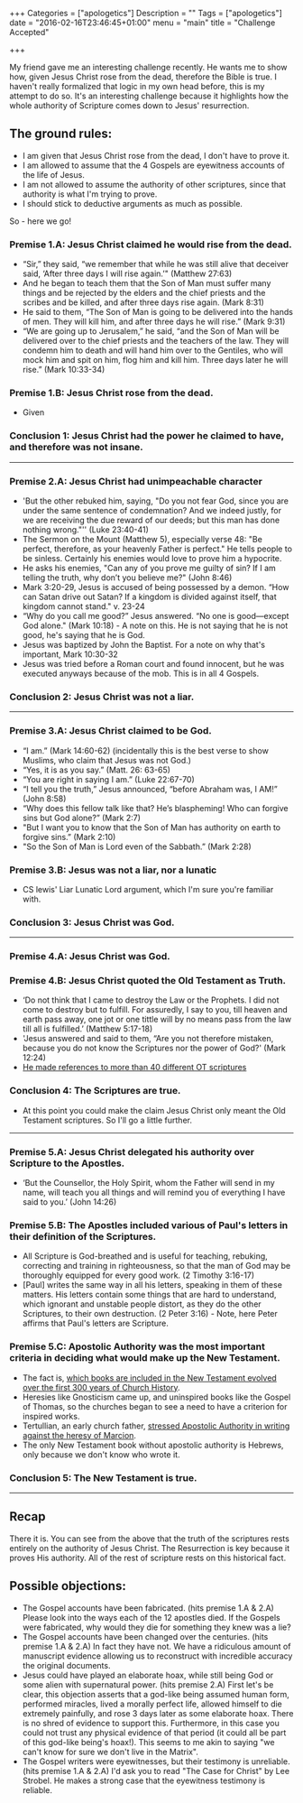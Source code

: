 +++
Categories = ["apologetics"]
Description = ""
Tags = ["apologetics"]
date = "2016-02-16T23:46:45+01:00"
menu = "main"
title = "Challenge Accepted"

+++

My friend gave me an interesting challenge recently.  He wants me to show how, given Jesus Christ rose from the dead, therefore the Bible is true.  I haven't really formalized that logic in my own head before, this is my attempt to do so.  It's an interesting challenge because it highlights how the whole authority of Scripture comes down to Jesus' resurrection.

## The ground rules:
* I am given that Jesus Christ rose from the dead, I don't have to prove it.
* I am allowed to assume that the 4 Gospels are eyewitness accounts of the life of Jesus.
* I am not allowed to assume the authority of other scriptures, since that authority is what I'm trying to prove.
* I should stick to deductive arguments as much as possible.

So - here we go!

### Premise 1.A: Jesus Christ claimed he would rise from the dead.
* “Sir,” they said, “we remember that while he was still alive that deceiver said, ‘After three days I will rise again.’" (Matthew 27:63)
* And he began to teach them that the Son of Man must suffer many things and be rejected by the elders and the chief priests and the scribes and be killed, and after three days rise again. (Mark 8:31)
* He said to them, “The Son of Man is going to be delivered into the hands of men. They will kill him, and after three days he will rise.” (Mark 9:31)
* “We are going up to Jerusalem,” he said, “and the Son of Man will be delivered over to the chief priests and the teachers of the law. They will condemn him to death and will hand him over to the Gentiles, who will mock him and spit on him, flog him and kill him. Three days later he will rise.” (Mark 10:33-34)

### Premise 1.B: Jesus Christ rose from the dead.
* Given

### Conclusion 1: Jesus Christ had the power he claimed to have, and therefore was not insane.

<hr/>

### Premise 2.A: Jesus Christ had unimpeachable character
* 'But the other rebuked him, saying, "Do you not fear God, since you are under the same sentence of condemnation? And we indeed justly, for we are receiving the due reward of our deeds; but this man has done nothing wrong."'' (Luke 23:40-41)
* The Sermon on the Mount (Matthew 5), especially verse 48: "Be perfect, therefore, as your heavenly Father is perfect."  He tells people to be sinless.  Certainly his enemies would love to prove him a hypocrite.
* He asks his enemies, "Can any of you prove me guilty of sin? If I am telling the truth, why don’t you believe me?" (John 8:46)
* Mark 3:20-29, Jesus is accused of being possessed by a demon.  “How can Satan drive out Satan? If a kingdom is divided against itself, that kingdom cannot stand." v. 23-24
* “Why do you call me good?” Jesus answered. “No one is good—except God alone." (Mark 10:18) - A note on this.  He is not saying that he is not good, he's saying that he is God.
* Jesus was baptized by John the Baptist.  For a note on why that's important, Mark 10:30-32
* Jesus was tried before a Roman court and found innocent, but he was executed anyways because of the mob.  This is in all 4 Gospels.

### Conclusion 2: Jesus Christ was not a liar.

<hr/>

### Premise 3.A: Jesus Christ claimed to be God.
* “I am.” (Mark 14:60-62) (incidentally this is the best verse to show Muslims, who claim that Jesus was not God.)
* “Yes, it is as you say.” (Matt. 26: 63-65)
* “You are right in saying I am.” (Luke 22:67-70)
* “I tell you the truth,” Jesus announced, “before Abraham was, I AM!” (John 8:58)
* “Why does this fellow talk like that? He’s blaspheming! Who can forgive sins but God alone?” (Mark 2:7)
* "But I want you to know that the Son of Man has authority on earth to forgive sins.” (Mark 2:10)
* "So the Son of Man is Lord even of the Sabbath.” (Mark 2:28)

### Premise 3.B: Jesus was not a liar, nor a lunatic 
* CS lewis' Liar Lunatic Lord argument, which I'm sure you're familiar with.

### Conclusion 3: Jesus Christ was God.

<hr/>

### Premise 4.A: Jesus Christ was God.

### Premise 4.B: Jesus Christ quoted the Old Testament as Truth.
*  ‘Do not think that I came to destroy the Law or the Prophets. I did not come to destroy but to fulfill. For assuredly, I say to you, till heaven and earth pass away, one jot or one tittle will by no means pass from the law till all is fulfilled.’ (Matthew 5:17-18)
* 'Jesus answered and said to them, “Are you not therefore mistaken, because you do not know the Scriptures nor the power of God?' (Mark 12:24)
* [He made references to more than 40 different OT scriptures](http://www.redletterchristians.org/when-jesus-quoted-the-ot-and-why-it-matters/)

### Conclusion 4: The Scriptures are true.
* At this point you could make the claim Jesus Christ only meant the Old Testament scriptures.  So I'll go a little further.

<hr/>

### Premise 5.A: Jesus Christ delegated his authority over Scripture to the Apostles.
* ‘But the Counsellor, the Holy Spirit, whom the Father will send in my name, will teach you all things and will remind you of everything I have said to you.’ (John 14:26)

### Premise 5.B: The Apostles included various of Paul's letters in their definition of the Scriptures.
* All Scripture is God-breathed and is useful for teaching, rebuking, correcting and training in righteousness, so that the man of God may be thoroughly equipped for every good work. (2 Timothy 3:16-17)
* [Paul] writes the same way in all his letters, speaking in them of these matters. His letters contain some things that are hard to understand, which ignorant and unstable people distort, as they do the other Scriptures, to their own destruction. (2 Peter 3:16) - Note, here Peter affirms that Paul's letters are Scripture.

### Premise 5.C: Apostolic Authority was the most important criteria in deciding what would make up the New Testament.
* The fact is, [which books are included in the New Testament evolved over the first 300 years of Church History](http://www.churchhistory101.com/docs/New-Testament-Canon.pdf).
* Heresies like Gnosticism came up, and uninspired books like the Gospel of Thomas, so the churches began to see a need to have a criterion for inspired works.
* Tertullian, an early church father, [stressed Apostolic Authority in writing against the heresy of Marcion](http://www.letusreason.org/Biblexp174.htm).
* The only New Testament book without apostolic authority is Hebrews, only because we don't know who wrote it.

### Conclusion 5: The New Testament is true.

<hr/>

## Recap
There it is.  You can see from the above that the truth of the scriptures rests entirely on the authority of Jesus Christ.  The Resurrection is key because it proves His authority.  All of the rest of scripture rests on this historical fact.

## Possible objections:
* The Gospel accounts have been fabricated. (hits premise 1.A & 2.A)
	Please look into the ways each of the 12 apostles died.  If the Gospels were fabricated, why would they die for something they knew was a lie?
* The Gospel accounts have been changed over the centuries.  (hits premise 1.A & 2.A)
	In fact they have not.  We have a ridiculous amount of manuscript evidence allowing us to reconstruct with incredible accuracy the original documents.
* Jesus could have played an elaborate hoax, while still being God or some alien with supernatural power. (hits premise 2.A)
	First let's be clear, this objection asserts that a god-like being assumed human form, performed miracles, lived a morally perfect life, allowed himself to die extremely painfully, and rose 3 days later as some elaborate hoax.  There is no shred of evidence to support this.  Furthermore, in this case you could not trust any physical evidence of that period (it could all be part of this god-like being's hoax!).  This seems to me akin to saying "we can't know for sure we don't live in the Matrix".
* The Gospel writers were eyewitnesses, but their testimony is unreliable. (hits premise 1.A & 2.A)
	I'd ask you to read "The Case for Christ" by Lee Strobel.  He makes a strong case that the eyewitness testimony is reliable.